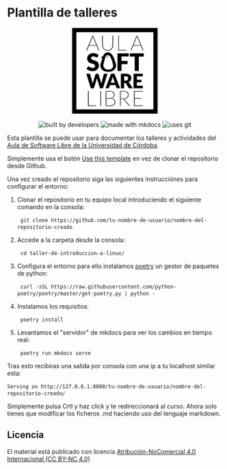 # Plantilla de talleres

<div align="center">
    <img width="200" src="/docs/images/logoasl.png" alt="Aula Software Libre de la UCO">
</div>

<div align="center">

![built by developers](https://img.shields.io/badge/built%20by-developers%20%3C%2F%3E-orange.svg?longCache=true&style=for-the-badge) ![made with mkdocs](https://img.shields.io/badge/made%20with-mkdocs-green.svg?longCache=true&style=for-the-badge) ![uses git](https://img.shields.io/badge/uses-git-blue.svg?longCache=true&style=for-the-badge)

</div>

Esta plantilla se puede usar para documentar los talleres y actividades del [Aula de Software Libre de la Universidad de Córdoba](https://www.uco.es/aulasoftwarelibre).

Simplemente usa el botón [Use this template](https://github.com/aulasoftwarelibre/plantilla-talleres/generate) en vez de clonar el repositorio desde Github.

Una vez creado el repositorio siga las siguientes instrucciónes para configurar el entorno: 

1. Clonar el repositorio en tu equipo local introduciendo el siguiente comando en la consola:

        git clone https://github.com/tu-nombre-de-usuario/nombre-del-repositorio-creado

1. Accede a la carpeta desde la consola:

        cd taller-de-introduccion-a-linux/

1. Configura el entorno para ello instalamos [poetry](https://python-poetry.org/) un gestor de paquetes de python:

        curl -sSL https://raw.githubusercontent.com/python-poetry/poetry/master/get-poetry.py | python -

1. Instalamos los requisitos:

        poetry install

1. Levantamos el "servidor" de mkdocs para ver los cambios en tiempo real:

        poetry run mkdocs serve  

Tras esto recibiras una salida por consola con una ip a tu localhost similar esta:

    Serving on http://127.0.0.1:8000/tu-nombre-de-usuario/nombre-del-repositorio-creado/

Simplemente pulsa Crtl y haz click y te redireccionará al curso. Ahora solo tienes que modificar los ficheros .md haciendo uso del lenguaje markdown.

## Licencia

El material está publicado con licencia [Atribución-NoComercial 4.0 Internacional (CC BY-NC 4.0)](https://creativecommons.org/licenses/by-nc/4.0/deed.es)
